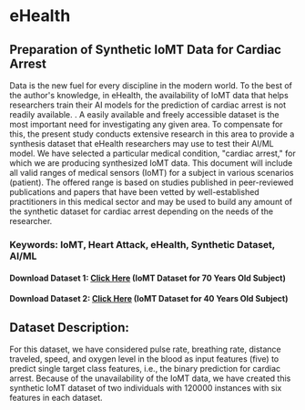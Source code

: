 # eHealth

## Preparation of Synthetic IoMT Data for Cardiac Arrest
Data is the new fuel for every discipline in the modern world. To the best of the author's knowledge, in eHealth, the availability of IoMT data that helps researchers train their AI models for the prediction of cardiac arrest is not readily available. . A easily available and freely accessible dataset is the most important need for investigating any given area. To compensate for this, the present study conducts extensive research in this area to provide a synthesis dataset that eHealth researchers may use to test their AI/ML model. We have selected a particular medical condition, "cardiac arrest," for which we are producing synthesized IoMT data. This document will include all valid ranges of medical sensors (IoMT) for a subject in various scenarios (patient). The offered range is based on studies published in peer-reviewed publications and papers that have been vetted by well-established practitioners in this medical sector and may be used to build any amount of the synthetic dataset for cardiac arrest depending on the needs of the researcher. 

### Keywords: IoMT, Heart Attack, eHealth, Synthetic Dataset, AI/ML

#### Download Dataset 1: [Click Here](https://github.com/joy-dutta/eHealth/blob/main/synthetic_IoMT_70.csv) (IoMT Dataset for 70 Years Old Subject)

#### Download Dataset 2: [Click Here](https://github.com/joy-dutta/eHealth/blob/main/synthetic_IoMT_40.csv) (IoMT Dataset for 40 Years Old Subject)

## Dataset Description:

For this dataset, we have considered pulse rate, breathing rate, distance traveled, speed, and oxygen level in the blood as input features (five) to predict single target class features, i.e., the binary prediction for cardiac arrest. Because of the unavailability of the IoMT data, we have created this synthetic IoMT dataset of two individuals with 120000 instances with six features in each dataset. 
